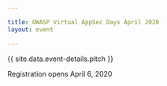 ```yaml
---

title: OWASP Virtual AppSec Days April 2020
layout: event

---
```


<!-- rebuild 9-->

{{ site.data.event-details.pitch }}

Registration opens April 6, 2020





